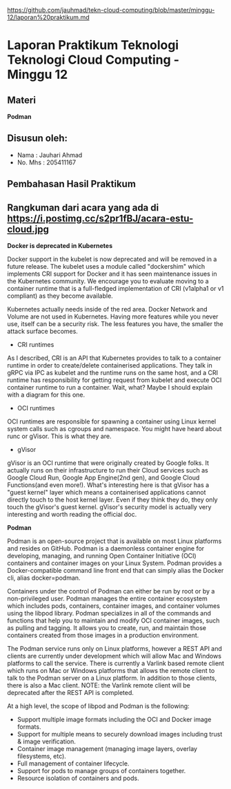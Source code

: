

https://github.com/jauhmad/tekn-cloud-computing/blob/master/minggu-12/laporan%20praktikum.md
# Laporan Praktikum Teknologi Teknologi Cloud Computing - Minggu 12

## Materi

**Podman**

## Disusun oleh:
* Nama : Jauhari Ahmad 
* No. Mhs : 205411167 


## Pembahasan Hasil Praktikum 
## Rangkuman dari acara yang ada di https://i.postimg.cc/s2pr1fBJ/acara-estu-cloud.jpg
**Docker is deprecated in Kubernetes**

Docker support in the kubelet is now deprecated and will be removed in a future release. The kubelet uses a module called "dockershim" which implements CRI support for Docker and it has seen maintenance issues in the Kubernetes community. We encourage you to evaluate moving to a container runtime that is a full-fledged implementation of CRI (v1alpha1 or v1 compliant) as they become available.

Kubernetes actually needs inside of the red area. Docker Network and Volume are not used in Kubernetes. Having more features while you never use, itself can be a security risk. The less features you have, the smaller the attack surface becomes.

* CRI runtimes

As I described, CRI is an API that Kubernetes provides to talk to a container runtime in order to create/delete containerised applications. They talk in gRPC via IPC as kubelet and the runtime runs on the same host, and a CRI runtime has responsibility for getting request from kubelet and execute OCI container runtime to run a container. Wait, what? Maybe I should explain with a diagram for this one.

* OCI runtimes

OCI runtimes are responsible for spawning a container using Linux kernel system calls such as cgroups and namespace. You might have heard about runc or gVisor. This is what they are.

* gVisor

gVisor is an OCI runtime that were originally created by Google folks. It actually runs on their infrastructure to run their Cloud services such as Google Cloud Run, Google App Engine(2nd gen), and Google Cloud Functions(and even more!). What's interesting here is that gVisor has a "guest kernel" layer which means a containerised applications cannot directly touch to the host kernel layer. Even if they think they do, they only touch the gVisor's guest kernel. gVisor's security model is actually very interesting and worth reading the official doc.

**Podman**

Podman is an open-source project that is available on most Linux platforms and resides on GitHub. Podman is a daemonless container engine for developing, managing, and running Open Container Initiative (OCI) containers and container images on your Linux System. Podman provides a Docker-compatible command line front end that can simply alias the Docker cli, alias docker=podman.

Containers under the control of Podman can either be run by root or by a non-privileged user. Podman manages the entire container ecosystem which includes pods, containers, container images, and container volumes using the libpod library. Podman specializes in all of the commands and functions that help you to maintain and modify OCI container images, such as pulling and tagging. It allows you to create, run, and maintain those containers created from those images in a production environment.

The Podman service runs only on Linux platforms, however a REST API and clients are currently under development which will allow Mac and Windows platforms to call the service. There is currently a Varlink based remote client which runs on Mac or Windows platforms that allows the remote client to talk to the Podman server on a Linux platform. In addition to those clients, there is also a Mac client. NOTE: the Varlink remote client will be deprecated after the REST API is completed.

At a high level, the scope of libpod and Podman is the following:

* Support multiple image formats including the OCI and Docker image formats.
* Support for multiple means to securely download images including trust & image verification.
* Container image management (managing image layers, overlay filesystems, etc).
* Full management of container lifecycle.
* Support for pods to manage groups of containers together.
* Resource isolation of containers and pods.
